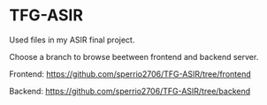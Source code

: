 # TFG-ASIR
Used files in my ASIR final project.


Choose a branch to browse beetween frontend and backend server.

Frontend:
https://github.com/sperrio2706/TFG-ASIR/tree/frontend

Backend:
https://github.com/sperrio2706/TFG-ASIR/tree/backend


